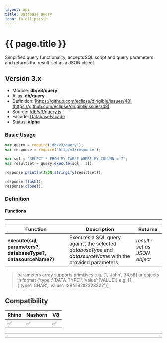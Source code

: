 ```yaml
---
layout: api
title: Database Query
icon: fa-ellipsis-h
---
```


{{ page.title }}
===

Simplified query functionality, accepts SQL script and query parameters and returns the result-set as a JSON object.

Version 3.x
---

- Module: **db/v3/query**
- Alias: **db/query**
- Definition: [https://github.com/eclipse/dirigible/issues/48](https://github.com/eclipse/dirigible/issues/48)
- Source: [/db/v3/query.js](https://github.com/dirigiblelabs/api-v3-db/blob/master/db/v3/query.js)
- Facade: [DatabaseFacade](https://github.com/eclipse/dirigible/blob/master/api/api-facade/api-db/src/main/java/org/eclipse/dirigible/api/v3/db/DatabaseFacade.java)
- Status: **alpha**


### Basic Usage

```javascript
var query = require('db/v3/query');
var response = require('http/v3/response');

var sql = "SELECT * FROM MY_TABLE WHERE MY_COLUMN = ?";
var resultset = query.execute(sql, [1]);

response.println(JSON.stringify(resultset));

response.flush();
response.close();
```


### Definition

#### Functions

---

Function     | Description | Returns
------------ | ----------- | --------
**execute(sql, parameters?, databaseType?, datasourceName?)**   | Executes a SQL query against the selected *databaseType* and *datasourceName* with the provided parameters | *result-set as JSON object*

> parameters array supports primitives e.g. [1, 'John', 34.56] or objects in format {'type':'[DATA_TYPE]', 'value':[VALUE]} e.g. [1, {'type':'CHAR', 'value':'ISBN19202323322'}]


Compatibility
---

Rhino | Nashorn | V8
----- | ------- | --------
 ✅  | ✅  | ✅


---

---

